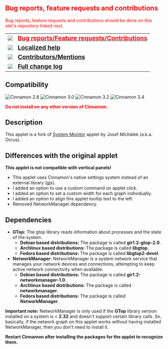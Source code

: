 <h2 style="color:red;">Bug reports, feature requests and contributions</h2>
<p style="color:red;">
Bug reports, feature requests and contributions should be done on this xlet's repository linked next.
</p>

<table><tbody>
<tr><td><img src="https://odyseus.github.io/CinnamonTools/lib/img/issues.svg"></td>
<td><a href="https://github.com/Odyseus/CinnamonTools"><strong style="color: red; font-size: 1.2em">
Bug reports/Feature requests/Contributions
</strong></a></td></tr>
<tr><td><img src="https://odyseus.github.io/CinnamonTools/lib/img/help.svg"></td>
<td><a href="https://odyseus.github.io/CinnamonTools/help_files/0dyseus@SysmonitorByOrcus.html"><strong style="font-size: 1.2em">
Localized help
</strong></a></td></tr>
<tr><td><img src="https://odyseus.github.io/CinnamonTools/lib/img/contributors.svg"></td>
<td><a href="https://odyseus.github.io/CinnamonTools/help_files/0dyseus@SysmonitorByOrcus.html#xlet-contributors"><strong style="font-size: 1.2em">
Contributors/Mentions
</strong></a></td></tr>
<tr><td><img src="https://odyseus.github.io/CinnamonTools/lib/img/changelog.svg"></td>
<td><a href="https://odyseus.github.io/CinnamonTools/help_files/0dyseus@SysmonitorByOrcus.html#xlet-changelog"><strong style="font-size: 1.2em">
Full change log
</strong></a></td></tr>

</tbody></table>

## Compatibility

![Cinnamon 2.8](https://odyseus.github.io/CinnamonTools/lib/badges/cinn-2.8.svg)
![Cinnamon 3.0](https://odyseus.github.io/CinnamonTools/lib/badges/cinn-3.0.svg)
![Cinnamon 3.2](https://odyseus.github.io/CinnamonTools/lib/badges/cinn-3.2.svg)
![Cinnamon 3.4](https://odyseus.github.io/CinnamonTools/lib/badges/cinn-3.4.svg)

<span style="color:red;"><strong>Do not install on any other version of Cinnamon.</strong></span>

## Description

This applet is a fork of [System Monitor](https://cinnamon-spices.linuxmint.com/applets/view/88) applet by Josef Michálek (a.k.a. Orcus).

## Differences with the original applet

**This applet is not compatible with vertical panels!**

- This applet uses Cinnamon's native settings system instead of an external library (gjs).
- I added an option to use a custom command on applet click.
- I added an option to set a custom width for each graph individually.
- I added an option to align this applet tooltip text to the left.
- Removed NetworkManager dependency.

## Dependencies
- **GTop:** The gtop library reads information about processes and the state of the system.
    - **Debian based distributions:** The package is called **gir1.2-gtop-2.0**.
    - **Archlinux based distributions:** The package is called **libgtop**.
    - **Fedora based distributions:** The package is called **libgtop2-devel**.
- **NetworkManager:** NetworkManager is a system network service that manages your network devices and connections, attempting to keep active network connectivity when available.
    - **Debian based distributions:** The package is called **gir1.2-networkmanager-1.0**.
    - **Archlinux based distributions:** The package is called **networkmanager**.
    - **Fedora based distributions:** The package is called **NetworkManager**.

**Important note:** NetworkManager is only used if the **GTop** library version installed on a system is < **2.32** and doesn't support certain library calls. So, basically, if the network graph on this applet works without having installed NetworkManager, then you don't need to install it.

**Restart Cinnamon after installing the packages for the applet to recognize them.**
